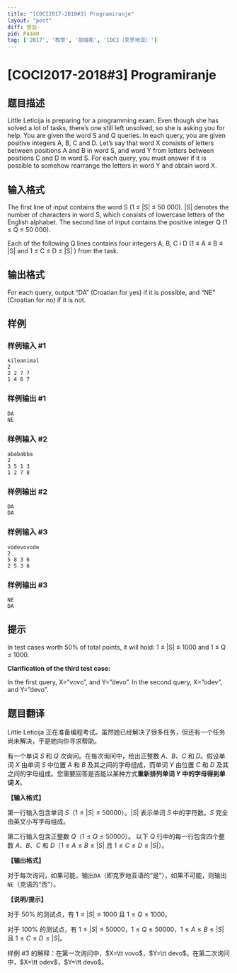 ```yaml
---
title: "[COCI2017-2018#3] Programiranje"
layout: "post"
diff: 普及-
pid: P4440
tag: ['2017', '枚举', '前缀和', 'COCI（克罗地亚）']
---
```

# [COCI2017-2018#3] Programiranje
## 题目描述

Little Leticija is preparing for a programming exam. Even though she has solved a lot of tasks, there’s one still left unsolved, so she is asking you for help. You are given the word S and Q queries. In each query, you are given positive integers A, B, C and D. Let’s say that word X consists of letters between positions A and B in word S, and word Y from letters between positions C and D in word S. For each query, you must answer if it is possible to somehow rearrange the letters in word Y and obtain word X.

## 输入格式

The first line of input contains the word S (1 ≤ |S| ≤ 50 000). |S| denotes the number of characters in word S, which consists of lowercase letters of the English alphabet. The second line of input contains the positive integer Q (1 ≤ Q ≤ 50 000).

Each of the following Q lines contains four integers A, B, C i D (1 ≤ A ≤ B ≤ |S| and 1 ≤ C ≤ D ≤ |S| ) from the task.

## 输出格式

For each query, output “DA” (Croatian for yes) if it is possible, and “NE” (Croatian for no) if it is not.

## 样例

### 样例输入 #1
```
kileanimal
2
2 2 7 7
1 4 6 7

```
### 样例输出 #1
```
DA
NE
```
### 样例输入 #2
```
abababba
2
3 5 1 3
1 2 7 8

```
### 样例输出 #2
```
DA
DA

```
### 样例输入 #3
```
vodevovode
2
5 8 3 6
2 5 3 6

```
### 样例输出 #3
```
NE
DA

```
## 提示

In test cases worth 50% of total points, it will hold: 1 ≤ |S| ≤ 1000 and 1 ≤ Q ≤ 1000.

**Clarification​ ​of​ ​the​ ​third​ ​test​ ​case:**

In the first query, X=”vovo”, and Y=”devo”. In the second query, X=”odev”, and Y=”devo”.
## 题目翻译

Little Leticija 正在准备编程考试。虽然她已经解决了很多任务，但还有一个任务尚未解决，于是她向你寻求帮助。

有一个单词 $S$ 和 $Q$ 次询问。在每次询问中，给出正整数 $A$、$B$、$C$ 和 $D$。假设单词 $X$ 由单词 $S$ 中位置 $A$ 和 $B$ 及其之间的字母组成，而单词 $Y$ 由位置 $C$ 和 $D$ 及其之间的字母组成。您需要回答是否能以某种方式**重新排列单词 $Y$ 中的字母得到单词 $X$**。

**【输入格式】**

第一行输入包含单词 $S$（$1\le\lvert S\rvert\le50000$）。$\lvert S\rvert$ 表示单词 $S$ 中的字符数。$S$ 完全由英文小写字母组成。

第二行输入包含正整数 $Q$（$1\le Q\le50000$）。
以下 $Q$ 行中的每一行包含四个整数 $A$、$B$、$C$ 和 $D$（$1\le A\le B\le\lvert S\rvert$ 且 $1\le C\le D\le\lvert S\rvert$）。

**【输出格式】**

对于每次询问，如果可能，输出`DA`（即克罗地亚语的“是”），如果不可能，则输出`NE`（克语的“否”）。

**【说明/提示】**

对于 $50\%$ 的测试点，有 $1\le\lvert S\rvert\le1000$ 且 $1\le Q\le1000$。

对于 $100\%$ 的测试点，有 $1\le\lvert S\rvert\le50000$，$1\le Q\le50000$，$1\le A\le B\le\lvert S\rvert$ 且 $1\le C\le D\le\lvert S\rvert$。

样例 #3 的解释：在第一次询问中，$X=\tt vovo$，$Y=\tt devo$。在第二次询问中，$X=\tt odev$，$Y=\tt devo$。
